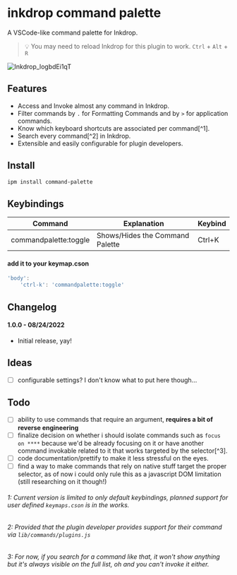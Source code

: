 # inkdrop command palette

A VSCode-like command palette for Inkdrop.

> 💡 You may need to reload Inkdrop for this plugin to work. `Ctrl` + `Alt` + `R`

![Inkdrop_logbdEi1qT](https://user-images.githubusercontent.com/53419401/186372300-eadccb9e-5acb-4771-ac1c-1d46728ce75a.gif)

## Features

- Access and Invoke almost any command in Inkdrop.
- Filter commands by `.` for Formatting Commands and by `>` for application commands.
- Know which keyboard shortcuts are associated per command[^1].
- Search every command[^2] in Inkdrop.
- Extensible and easily configurable for plugin developers.

## Install

```css
ipm install command-palette
```

## Keybindings

| Command               | Explanation                     | Keybind |
| --------------------- | ------------------------------- | ------- |
| commandpalette:toggle | Shows/Hides the Command Palette | Ctrl+K  |

#### add it to your keymap.cson

```js
'body':
    'ctrl-k': 'commandpalette:toggle'
```

## Changelog

#### 1.0.0 - 08/24/2022

- Initial release, yay!

## Ideas

- [ ] configurable settings? I don't know what to put here though...

## Todo

- [ ] ability to use commands that require an argument, **requires a bit of reverse engineering**
- [ ] finalize decision on whether i should isolate commands such as `focus on ****` because we'd be already focusing on it or have another command invokable related to it that works targeted by the selector[^3].
- [ ] code documentation/prettify to make it less stressful on the eyes.
- [ ] find a way to make commands that rely on native stuff target the proper selector, as of now i could only rule this as a javascript DOM limitation (still researching on it though!)

###### 1: Current version is limited to only default keybindings, planned support for user defined `keymaps.cson` is in the works.

###### 2: Provided that the plugin developer provides support for their command via `lib/commands/plugins.js`

###### 3: For now, if you search for a command like that, it won't show anything but it's always visible on the full list, oh and you can't invoke it either.
